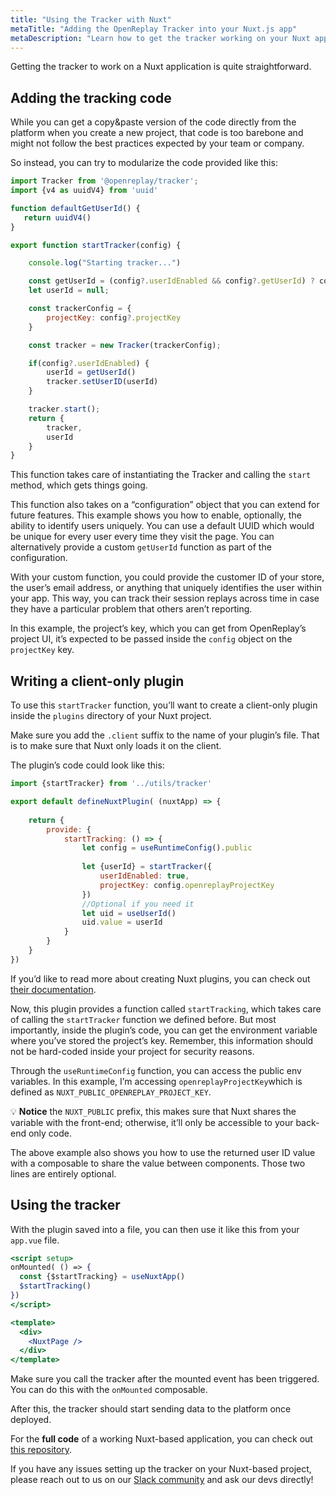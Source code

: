 ```yaml
---
title: "Using the Tracker with Nuxt"
metaTitle: "Adding the OpenReplay Tracker into your Nuxt.js app"
metaDescription: "Learn how to get the tracker working on your Nuxt application"
---
```

Getting the tracker to work on a Nuxt application is quite straightforward. 

## Adding the tracking code

While you can get a copy&paste version of the code directly from the platform when you create a new project, that code is too barebone and might not follow the best practices expected by your team or company.

So instead, you can try to modularize the code provided like this:

```jsx
import Tracker from '@openreplay/tracker';
import {v4 as uuidV4} from 'uuid'

function defaultGetUserId() {
   return uuidV4() 
}

export function startTracker(config) {

    console.log("Starting tracker...")

    const getUserId = (config?.userIdEnabled && config?.getUserId) ? config.getUserId : defaultGetUserId
    let userId = null;

    const trackerConfig = {
        projectKey: config?.projectKey
    }

    const tracker = new Tracker(trackerConfig);

    if(config?.userIdEnabled) {
        userId = getUserId()
        tracker.setUserID(userId)
    }

    tracker.start();
    return {
        tracker,
        userId
    }
}
```

This function takes care of instantiating the Tracker and calling the `start` method, which gets things going.

This function also takes on a “configuration” object that you can extend for future features. This example shows you how to enable, optionally, the ability to identify users uniquely. You can use a default UUID which would be unique for every user every time they visit the page. You can alternatively provide a custom `getUserId` function as part of the configuration. 

With your custom function, you could provide the customer ID of your store, the user’s email address, or anything that uniquely identifies the user within your app. This way, you can track their session replays across time in case they have a particular problem that others aren’t reporting.

In this example, the project’s key, which you can get from OpenReplay’s project UI, it’s expected to be passed inside the `config` object on the `projectKey` key.

## Writing a client-only plugin

To use this `startTracker` function, you’ll want to create a client-only plugin inside the `plugins` directory of your Nuxt project.

Make sure you add the `.client` suffix to the name of your plugin’s file. That is to make sure that Nuxt only loads it on the client.

The plugin’s code could look like this:

```jsx
import {startTracker} from '../utils/tracker'

export default defineNuxtPlugin( (nuxtApp) => {
    
    return {
        provide: {
            startTracking: () => {
                let config = useRuntimeConfig().public
                
                let {userId} = startTracker({
                    userIdEnabled: true,
                    projectKey: config.openreplayProjectKey
                })
                //Optional if you need it
                let uid = useUserId()
                uid.value = userId
            }
        }
    }
})
```

If you’d like to read more about creating Nuxt plugins, you can check out [their documentation](https://v3.nuxtjs.org/guide/directory-structure/plugins).

Now, this plugin provides a function called `startTracking`, which takes care of calling the `startTracker` function we defined before. But most importantly, inside the plugin’s code, you can get the environment variable where you’ve stored the project’s key. Remember, this information should not be hard-coded inside your project for security reasons.

Through the `useRuntimeConfig` function, you can access the public env variables. In this example, I’m accessing `openreplayProjectKey`which is defined as `NUXT_PUBLIC_OPENREPLAY_PROJECT_KEY`. 

💡 **Notice** the `NUXT_PUBLIC` prefix, this makes sure that Nuxt shares the variable with the front-end; otherwise, it’ll only be accessible to your back-end only code.

The above example also shows you how to use the returned user ID value with a composable to share the value between components. Those two lines are entirely optional.

## Using the tracker

With the plugin saved into a file, you can then use it like this from your `app.vue` file.

```jsx
<script setup>
onMounted( () => {
  const {$startTracking} = useNuxtApp()
  $startTracking()
})
</script>

<template>
  <div>
    <NuxtPage />
  </div>
</template>
```

Make sure you call the tracker after the mounted event has been triggered. You can do this with the `onMounted` composable.

After this, the tracker should start sending data to the platform once deployed.

For the **full code** of a working Nuxt-based application, you can check out [this repository](https://github.com/deleteman/openreplay-nuxt-example).

If you have any issues setting up the tracker on your Nuxt-based project, please reach out to us on our [Slack community](https://slack.openreplay.com/) and ask our devs directly!